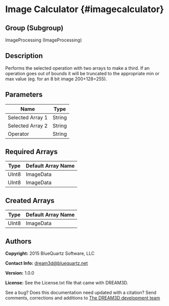 Image Calculator {#imagecalculator}
=====

## Group (Subgroup) ##
ImageProcessing (ImageProcessing)


## Description ##
Performs the selected operation with two arrays to make a third. If an operation goes out of bounds it will be truncated to the appropriate min or max value (eg. for an 8 bit image 200+128=255).

## Parameters ##
| Name             | Type |
|------------------|------|
| Selected Array 1 | String |
| Selected Array 2 | String |
| Operator | String |

## Required Arrays ##

| Type | Default Array Name | 
|------|--------------------|
| UInt8  | ImageData     |
| UInt8  | ImageData     |


## Created Arrays ##
| Type | Default Array Name | 
|------|--------------------|
| UInt8  | ImageData     |


## Authors ##

**Copyright:** 2015 BlueQuartz Software, LLC

**Contact Info:** dream3d@bluequartz.net

**Version:** 1.0.0

**License:**  See the License.txt file that came with DREAM3D.

See a bug? Does this documentation need updated with a citation? Send comments, corrections and additions to [The DREAM3D development team](mailto:dream3d@bluequartz.net?subject=Documentation%20Correction)




